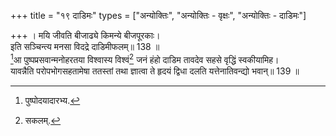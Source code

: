 +++
title = "१९ दाडिमः"
types = ["अन्योक्तिः", "अन्योक्तिः - वृक्षः", "अन्योक्तिः - दाडिमः"]

+++
। मयि जीवति बीजाढ्ये किमन्ये बीजपूरकाः।  
इति सञ्चिन्त्य मनसा विदद्रे दाडिमीफलम्॥ 138 ॥  
[^3]आ पुष्पप्रसवान्मनोहरतया विश्वास्य विश्वं[^4] जनं हंहो दाडिम तावदेव सहसे वृद्धिं स्वकीयामिह।  
यावन्नैति परोपभोगसहतामेषा ततस्तां तथा ज्ञात्वा ते हृदयं द्विधा दलति यत्तेनातिवन्द्यो भवान्॥ 139 ॥  
  
[^3]: पुष्पोदयादारभ्य.

[^4]: सकलम्.
